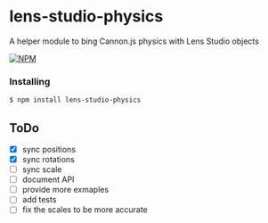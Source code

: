 # lens-studio-physics
A helper module to bing Cannon.js physics with Lens Studio objects

[![NPM](https://nodei.co/npm/lens-studio-physics.png?downloads=true)](https://nodei.co/npm/lens-studio-physics/)

### Installing

```bash
$ npm install lens-studio-physics
```

## ToDo
- [x] sync positions
- [x] sync rotations
- [ ] sync scale
- [ ] document API
- [ ] provide more exmaples
- [ ] add tests
- [ ] fix the scales to be more accurate
